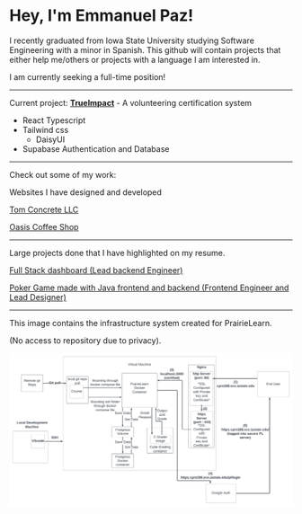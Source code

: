 # Hey, I'm Emmanuel Paz!

I recently graduated from Iowa State University studying Software Engineering with a minor in Spanish. This github will contain projects that either help me/others
or projects with a language I am interested in.


I am currently seeking a full-time position!

------------------------------------------------------------
Current project: [**TrueImpact**](https://github.com/emmpaz/operationv) - A volunteering certification system
  - React Typescript
  - Tailwind css
      - DaisyUI
  - Supabase Authentication and Database
------------------------------------------------------------
Check out some of my work:

Websites I have designed and developed

[Tom Concrete LLC](https://tomconcrete.co)

[Oasis Coffee Shop](https://oasiscoffeeshop.co)

------------------------------------------------------------

Large projects done that I have highlighted on my resume.

[Full Stack dashboard (Lead backend Engineer)](https://github.com/emmpaz/full-stack-dashboard)

[Poker Game made with Java frontend and backend (Frontend Engineer and Lead Designer)](https://github.com/emmpaz/Cacyno)

------------------------------------------------------------

This image contains the infrastructure system created for PrairieLearn.

(No access to repository due to privacy).

![image](https://github.com/emmpaz/emmpaz/blob/main/PL%20server%20diagram.png)
<!---
emmpaz/emmpaz is a ✨ special ✨ repository because its `README.md` (this file) appears on your GitHub profile.
You can click the Preview link to take a look at your changes.
--->
